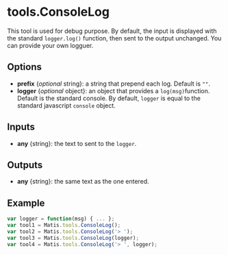 # tools.ConsoleLog


This tool is used for debug  purpose. By default, the input is displayed with the standard `logger.log()` function, then sent to the output unchanged.
You can provide your own logguer.

## Options
*  __prefix__ {_optional_ string}: a string that prepend each log. Default is `""`.
* __logger__ {_optional_ object}: an object that provides a `log(msg)`function. Default is the standard console.
By default, `logger` is equal to the standard javascript `console` object.

## Inputs
* __any__ {string}: the text to sent to the `logger`.

## Outputs
* __any__ {string}: the same text as the one entered.

## Example
```js
var logger = function(msg) { ... };
var tool1 = Matis.tools.ConsoleLog();
var tool2 = Matis.tools.ConsoleLog('> ');
var tool3 = Matis.tools.ConsoleLog(logger);
var tool4 = Matis.tools.ConsoleLog('> ', logger);
```
